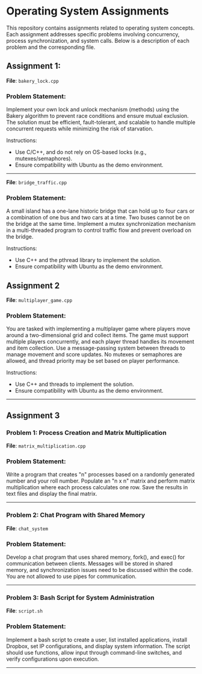# Operating System Assignments

This repository contains assignments related to operating system concepts. Each assignment addresses specific problems involving concurrency, process synchronization, and system calls. Below is a description of each problem and the corresponding file.

## Assignment 1:

**File**: `bakery_lock.cpp`

### Problem Statement:
Implement your own lock and unlock mechanism (methods) using the Bakery algorithm to prevent race conditions and ensure mutual exclusion. The solution must be efficient, fault-tolerant, and scalable to handle multiple concurrent requests while minimizing the risk of starvation.

Instructions:
- Use C/C++, and do not rely on OS-based locks (e.g., mutexes/semaphores).
- Ensure compatibility with Ubuntu as the demo environment.

---

**File**: `bridge_traffic.cpp`

### Problem Statement:
A small island has a one-lane historic bridge that can hold up to four cars or a combination of one bus and two cars at a time. Two buses cannot be on the bridge at the same time. Implement a mutex synchronization mechanism in a multi-threaded program to control traffic flow and prevent overload on the bridge.

Instructions:
- Use C++ and the pthread library to implement the solution.
- Ensure compatibility with Ubuntu as the demo environment.


## Assignment 2
**File**: `multiplayer_game.cpp`

### Problem Statement:
You are tasked with implementing a multiplayer game where players move around a two-dimensional grid and collect items. The game must support multiple players concurrently, and each player thread handles its movement and item collection. Use a message-passing system between threads to manage movement and score updates. No mutexes or semaphores are allowed, and thread priority may be set based on player performance.

Instructions:
- Use C++ and threads to implement the solution.
- Ensure compatibility with Ubuntu as the demo environment.

---

## Assignment 3

### Problem 1: Process Creation and Matrix Multiplication

**File**: `matrix_multiplication.cpp`

### Problem Statement:
Write a program that creates "n" processes based on a randomly generated number and your roll number. Populate an "n x n" matrix and perform matrix multiplication where each process calculates one row. Save the results in text files and display the final matrix.

---

### Problem 2: Chat Program with Shared Memory

**File**: `chat_system`

### Problem Statement:
Develop a chat program that uses shared memory, fork(), and exec() for communication between clients. Messages will be stored in shared memory, and synchronization issues need to be discussed within the code. You are not allowed to use pipes for communication.

---

### Problem 3: Bash Script for System Administration

**File**: `script.sh`

### Problem Statement:
Implement a bash script to create a user, list installed applications, install Dropbox, set IP configurations, and display system information. The script should use functions, allow input through command-line switches, and verify configurations upon execution.

---

